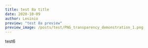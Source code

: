 ```yaml
---
title: test 8a title
date: 2020-10-09
author: Lesinio
preview: "test 8a preview"
preview_image: /posts/test/PNG_transparency_demonstration_1.png
---
```


<p>test6</p>
